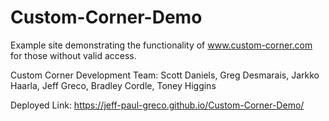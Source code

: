 # Custom-Corner-Demo
Example site demonstrating the functionality of www.custom-corner.com for those without valid access.

Custom Corner Development Team: Scott Daniels, Greg Desmarais, Jarkko Haarla, Jeff Greco, Bradley Cordle, Toney Higgins

Deployed Link: https://jeff-paul-greco.github.io/Custom-Corner-Demo/